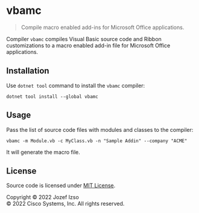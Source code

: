 # vbamc

> Compile macro enabled add-ins for Microsoft Office applications.

Compiler `vbamc` compiles Visual Basic source code and Ribbon customizations to a macro
enabled add-in file for Microsoft Office applications.


## Installation

Use `dotnet tool` command to install the `vbamc` compiler:

```commandline
dotnet tool install --global vbamc
```


## Usage

Pass the list of source code files with modules and classes to the compiler:

```commandline
vbamc -m Module.vb -c MyClass.vb -n "Sample Addin" --company "ACME"
```

It will generate the macro file.


## License

Source code is licensed under [MIT License](LICENSE.txt).

Copyright © 2022 Jozef Izso  
© 2022 Cisco Systems, Inc. All rights reserved.
